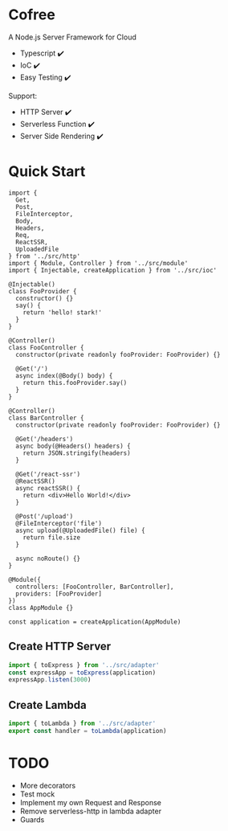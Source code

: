 # Cofree

A Node.js Server Framework for Cloud

- Typescript ✔️
- IoC ✔️
- Easy Testing ✔️

Support:

- HTTP Server ✔️
- Serverless Function ✔️
- Server Side Rendering ✔️

# Quick Start

```tsx
import {
  Get,
  Post,
  FileInterceptor,
  Body,
  Headers,
  Req,
  ReactSSR,
  UploadedFile
} from '../src/http'
import { Module, Controller } from '../src/module'
import { Injectable, createApplication } from '../src/ioc'

@Injectable()
class FooProvider {
  constructor() {}
  say() {
    return 'hello! stark!'
  }
}

@Controller()
class FooController {
  constructor(private readonly fooProvider: FooProvider) {}

  @Get('/')
  async index(@Body() body) {
    return this.fooProvider.say()
  }
}

@Controller()
class BarController {
  constructor(private readonly fooProvider: FooProvider) {}

  @Get('/headers')
  async body(@Headers() headers) {
    return JSON.stringify(headers)
  }

  @Get('/react-ssr')
  @ReactSSR()
  async reactSSR() {
    return <div>Hello World!</div>
  }

  @Post('/upload')
  @FileInterceptor('file')
  async upload(@UploadedFile() file) {
    return file.size
  }

  async noRoute() {}
}

@Module({
  controllers: [FooController, BarController],
  providers: [FooProvider]
})
class AppModule {}

const application = createApplication(AppModule)
```

## Create HTTP Server

```ts
import { toExpress } from '../src/adapter'
const expressApp = toExpress(application)
expressApp.listen(3000)
```

## Create Lambda

```ts
import { toLambda } from '../src/adapter'
export const handler = toLambda(application)
```

# TODO

- More decorators
- Test mock
- Implement my own Request and Response
- Remove serverless-http in lambda adapter
- Guards
